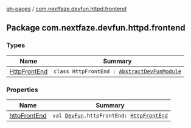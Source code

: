 [gh-pages](../index.md) / [com.nextfaze.devfun.httpd.frontend](.)

## Package com.nextfaze.devfun.httpd.frontend

### Types

| Name | Summary |
|---|---|
| [HttpFrontEnd](-http-front-end/index.md) | `class HttpFrontEnd : `[`AbstractDevFunModule`](../com.nextfaze.devfun.core/-abstract-dev-fun-module/index.md) |

### Properties

| Name | Summary |
|---|---|
| [httpFrontEnd](http-front-end.md) | `val `[`DevFun`](../com.nextfaze.devfun.core/-dev-fun/index.md)`.httpFrontEnd: `[`HttpFrontEnd`](-http-front-end/index.md) |
